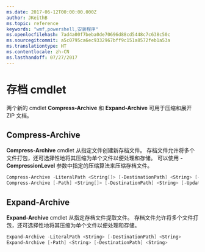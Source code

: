 ```yaml
---
ms.date: 2017-06-12T00:00:00.000Z
author: JKeithB
ms.topic: reference
keywords: "wmf,powershell,安装程序"
ms.openlocfilehash: 7ad4a00f7beba0de70696d88cd5448c7c638c50c
ms.sourcegitcommit: a5c0795ca6ec9332967bff9c151a8572feb1a53a
ms.translationtype: HT
ms.contentlocale: zh-CN
ms.lasthandoff: 07/27/2017
---
```

# <a name="archive-cmdlets"></a>存档 cmdlet

两个新的 cmdlet **Compress-Archive** 和 **Expand-Archive** 可用于压缩和展开 ZIP 文档。

## <a name="compress-archive"></a>Compress-Archive
**Compress-Archive** cmdlet 从指定文件创建新存档文件。 存档文件允许将多个文件打包，还可选择性地将其压缩为单个文件以便处理和存储。 可以使用 **-CompressionLevel** 参数中指定的压缩算法来压缩存档文件。
```powershell
Compress-Archive -LiteralPath <String[]> [-DestinationPath] <String> [-Update] [-CompressionLevel <Microsoft.PowerShell.Commands.CompressionLevel>] 
Compress-Archive [-Path] <String[]> [-DestinationPath] <String> [-Update] [-CompressionLevel <Microsoft.PowerShell.Commands.CompressionLevel>]
```

## <a name="expand-archive"></a>Expand-Archive
**Expand-Archive** cmdlet 从指定存档文件提取文件。 存档文件允许将多个文件打包，还可选择性地将其压缩为单个文件以便处理和存储。
```powershell
Expand-Archive -LiteralPath <String> [-DestinationPath] <String>
Expand-Archive [-Path] <String> [-DestinationPath] <String>
```

